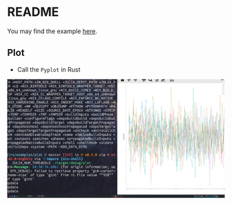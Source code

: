 # README

You may find the example [here](https://github.com/JuliaCN/Julia2Nix.jl/tree/main/templates/jlrs).

## Plot

- Call the `Pyplot` in Rust

![Call Pyplot](./docs/attach/2022-05-18_20-30.png)
